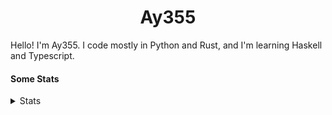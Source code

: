 <h1 align="center"><b>Ay355</b></h1>


Hello! I'm Ay355. I code mostly in Python and Rust, and I'm learning Haskell and Typescript.


#### Some Stats


<details>
<summary>Stats</summary>
<br>
 
<a href="https://github.com/Ay-355">
 <img align="center" src="https://github-readme-stats.vercel.app/api?username=Ay-355&theme=tokyonight&show_icons=true&count_private=true&hide_border=true" />
</a><a href="https://github.com/Ay-355">
  <img align="center" src="https://github-readme-stats.vercel.app/api/top-langs/?username=Ay-355&hide=toml,yaml,cmake&layout=compact&langs_count=8&theme=tokyonight&hide_border=true" />
</a>

 
&nbsp; <!-- Space character to put some space between the different stat types. -->

 
<!--START_SECTION:waka-->
![Code Time](http://img.shields.io/badge/Code%20Time-270%20hrs%2025%20mins-blue)

**🐱 My GitHub Data** 

> 🏆 0 Contributions in the Year 2023
 > 
> 📦 1.4 kB Used in GitHub's Storage 
 > 
> 🚫 Not Opted to Hire
 > 
> 📜 11 Public Repositories 
 > 
> 🔑 3 Private Repositories  
 > 
**I'm a Night 🦉** 

```text
🌞 Morning       23 commits       █░░░░░░░░░░░░░░░░░░░░░░░░   06.02 % 
🌆 Daytime      119 commits       ███████░░░░░░░░░░░░░░░░░░   31.15 % 
🌃 Evening      228 commits       ███████████████░░░░░░░░░░   59.69 % 
🌙 Night         12 commits       ░░░░░░░░░░░░░░░░░░░░░░░░░   03.14 % 

```
📅 **I'm Most Productive on Wednesday** 

```text
Monday          53 commits       ███░░░░░░░░░░░░░░░░░░░░░░   13.87 % 
Tuesday         50 commits       ███░░░░░░░░░░░░░░░░░░░░░░   13.09 % 
Wednesday       74 commits       ████░░░░░░░░░░░░░░░░░░░░░   19.37 % 
Thursday        47 commits       ███░░░░░░░░░░░░░░░░░░░░░░   12.30 % 
Friday          50 commits       ███░░░░░░░░░░░░░░░░░░░░░░   13.09 % 
Saturday        61 commits       ████░░░░░░░░░░░░░░░░░░░░░   15.97 % 
Sunday          47 commits       ███░░░░░░░░░░░░░░░░░░░░░░   12.30 % 

```


📊 **This Week I Spent My Time On** 

```text
💬 Programming Languages: 
No Activity Tracked This Week

🔥 Editors: 
No Activity Tracked This Week

🐱‍💻 Projects: 
No Activity Tracked This Week

💻 Operating System: 
No Activity Tracked This Week

```

**I Mostly Code in Python** 

```text
Python                   8 repos             ██████████████████░░░░░░░   72.73 % 
Rust                     1 repo              ██░░░░░░░░░░░░░░░░░░░░░░░   09.09 % 
C++                      1 repo              ██░░░░░░░░░░░░░░░░░░░░░░░   09.09 % 
HTML                     1 repo              ██░░░░░░░░░░░░░░░░░░░░░░░   09.09 % 

```



 Last Updated on 22/02/2023 12:59:06 UTC
<!--END_SECTION:waka-->
</details>

